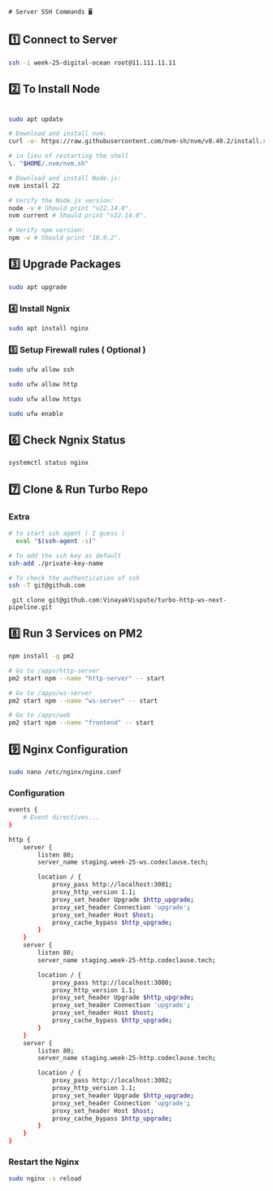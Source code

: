     # Server SSH Commands 🖥️

## 1️⃣ Connect to Server

```bash
ssh -i week-25-digital-ocean root@11.111.11.11
```

## 2️⃣ To Install Node

```bash

sudo apt update

# Download and install nvm:
curl -o- https://raw.githubusercontent.com/nvm-sh/nvm/v0.40.2/install.sh | bash

# in lieu of restarting the shell
\. "$HOME/.nvm/nvm.sh"

# Download and install Node.js:
nvm install 22

# Verify the Node.js version:
node -v # Should print "v22.14.0".
nvm current # Should print "v22.14.0".

# Verify npm version:
npm -v # Should print "10.9.2".
```

## 3️⃣ Upgrade Packages

```bash
sudo apt upgrade
```

### 4️⃣ Install Ngnix

```bash
sudo apt install nginx
```

### 5️⃣ Setup Firewall rules ( Optional )

```bash
sudo ufw allow ssh

sudo ufw allow http

sudo ufw allow https

sudo ufw enable

```

## 6️⃣ Check Ngnix Status

```bash
systemctl status nginx
```

## 7️⃣ Clone & Run Turbo Repo

### Extra

```bash
# to start ssh agent ( I guess )
  eval "$(ssh-agent -s)"
```

```bash
# To add the ssh key as default
ssh-add ./private-key-name
```

```bash
# To check the authentication of ssh
ssh -T git@github.com
```

```ssh
 git clone git@github.com:VinayakVispute/turbo-http-ws-next-pipeline.git
```

## 8️⃣ Run 3 Services on PM2

```bash
npm install -g pm2

# Go to /apps/http-server
pm2 start npm --name "http-server" -- start

# Go to /apps/ws-server
pm2 start npm --name "ws-server" -- start

# Go to /apps/web
pm2 start npm --name "frontend" -- start
```

## 9️⃣ Nginx Configuration

```bash
sudo nano /etc/nginx/nginx.conf
```

### Configuration

```bash
events {
    # Event directives...
}

http {
	server {
        listen 80;
        server_name staging.week-25-ws.codeclause.tech;

        location / {
            proxy_pass http://localhost:3001;
            proxy_http_version 1.1;
            proxy_set_header Upgrade $http_upgrade;
            proxy_set_header Connection 'upgrade';
            proxy_set_header Host $host;
            proxy_cache_bypass $http_upgrade;
        }
	}
	server {
        listen 80;
        server_name staging.week-25-http.codeclause.tech;

        location / {
            proxy_pass http://localhost:3000;
            proxy_http_version 1.1;
            proxy_set_header Upgrade $http_upgrade;
            proxy_set_header Connection 'upgrade';
            proxy_set_header Host $host;
            proxy_cache_bypass $http_upgrade;
        }
	}
	server {
        listen 80;
        server_name staging.week-25-http.codeclause.tech;

        location / {
            proxy_pass http://localhost:3002;
            proxy_http_version 1.1;
            proxy_set_header Upgrade $http_upgrade;
            proxy_set_header Connection 'upgrade';
            proxy_set_header Host $host;
            proxy_cache_bypass $http_upgrade;
        }
	}
}
```

### Restart the Nginx

```bash
sudo nginx -s reload
```
